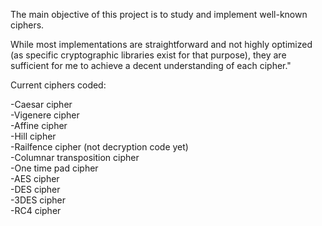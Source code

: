 The main objective of this project is to study and implement well-known ciphers.

While most implementations are straightforward and not highly optimized (as specific cryptographic libraries exist for that purpose), they are sufficient for me to achieve a decent understanding of each cipher."

Current ciphers coded:

-Caesar cipher \
-Vigenere cipher \
-Affine cipher \
-Hill cipher \
-Railfence cipher (not decryption code yet) \
-Columnar transposition cipher \
-One time pad cipher \
-AES cipher \
-DES cipher \
-3DES cipher \
-RC4 cipher 
